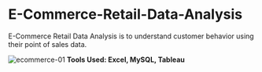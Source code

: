 # E-Commerce-Retail-Data-Analysis
E-Commerce Retail Data Analysis is to understand customer behavior using their point of sales data.

![ecommerce-01](https://github.com/Ras-codes/E-Commerce-Retail-Data-Analysis/assets/164164852/bbf6a013-42a5-4d4b-821a-1806c45f009d)
**Tools Used: Excel, MySQL, Tableau**

